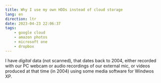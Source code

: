 ```yaml
---
title: Why I use my own HDDs instead of cloud storage
lang: en
direction: ltr
date: 2023-04-23 22:06:37
tags:
	- google cloud
	- amazon photos
	- microsoft one
	- dropbox
---
```


I have _digital_ data (not scanned), that dates back to 2004, either recorded with our PC webcam or audio recordings of our external mic, or videos produced at that time (in 2004) using some media software for Windwos XP.

